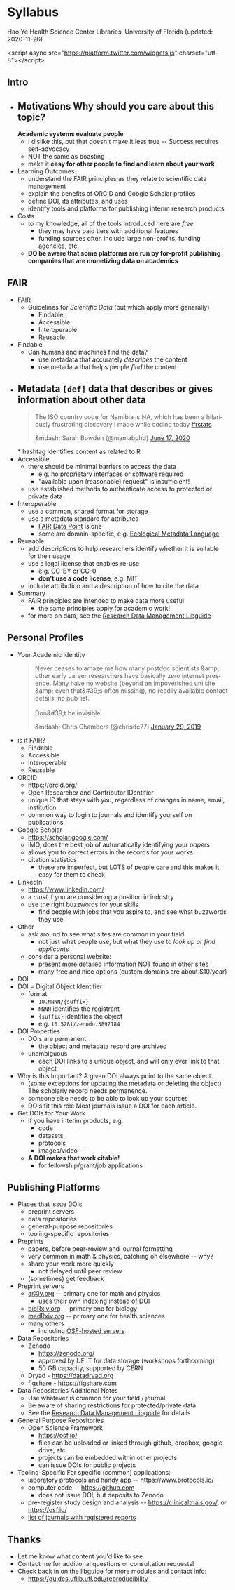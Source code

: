 # Syllabus
  Hao Ye
  Health Science Center Libraries, University of Florida
  (updated: 2020-11-26)

&lt;script async src="https://platform.twitter.com/widgets.js" charset="utf-8"&gt;&lt;/script&gt;

## Intro
* Motivations
  Why should you care about this topic?
  --
  **Academic systems evaluate people**
  * I dislike this, but that doesn't make it less true
  --
  Success requires self-advocacy
  * NOT the same as boasting
  * make it **easy for other people to find and learn about your work**
* Learning Outcomes
  * understand the FAIR principles as they relate to scientific data management
  * explain the benefits of ORCID and Google Scholar profiles
  * define DOI, its attributes, and uses
  * identify tools and platforms for publishing interim research products
* Costs
  * to my knowledge, all of the tools introduced here are *free*
    - they may have paid tiers with additional features
    - funding sources often include large non-profits, funding agencies, etc.
  * **DO be aware that some platforms are run by for-profit publishing companies that are monetizing data on academics**

## FAIR

* FAIR
  * Guidelines for *Scientific Data*
    (but which apply more generally)
    - Findable
    - Accessible
    - Interoperable
    - Reusable
* Findable
  * Can humans and machines find the data?
    - use metadata that accurately *describes* the content
    - use metadata that helps people *find* the content
* Metadata
  **`[def]`** data that describes or gives information about other data
  --
  <blockquote class="twitter-tweet"><p lang="en" dir="ltr">The ISO country code for Namibia is NA, which has been a hilariously frustrating discovery I made while coding today <a href="https://twitter.com/hashtag/rstats?src=hash&amp;amp;ref_src=twsrc%5Etfw">#rstats</a></p>&amp;mdash; Sarah Bowden (@mamabphd) <a href="https://twitter.com/mamabphd/status/1273352107240968193?ref_src=twsrc%5Etfw">June 17, 2020</a></blockquote> 
  * hashtag identifies content as related to R
* Accessible
  * there should be minimal barriers to access the data
    - e.g. no proprietary interfaces or software required
    - "available upon (reasonable) request" is insufficient!
  * use established methods to authenticate access to protected or private data
* Interoperable
  * use a common, shared format for storage
  * use a metadata standard for attributes
    - [FAIR Data Point](https://github.com/FAIRDataTeam/FAIRDataPoint/wiki/FAIR-Data-Point-Specification) is one
    - some are domain-specific, e.g. [Ecological Metadata Language](https://eml.ecoinformatics.org/)
* Reusable
  * add descriptions to help researchers identify whether it is suitable for their usage
  * use a legal license that enables re-use
    - e.g. CC-BY or CC-0
    - **don't use a code license**, e.g. MIT
  * include attribution and a description of how to cite the data
* Summary
  * FAIR principles are intended to make data more useful
    - the same principles apply for academic work!
  * for more on data, see the [Research Data Management Libguide](https://guides.uflib.ufl.edu/datamanagement) 

## Personal Profiles

* Your Academic Identity
  <blockquote class="twitter-tweet"><p lang="en" dir="ltr">Never ceases to amaze me how many postdoc scientists &amp;amp; other early career researchers have basically zero internet presence. Many have no website (beyond an impoverished uni site &amp;amp; even that&amp;#39;s often missing), no readily available contact details, no pub list.<br><br>Don&amp;#39;t be invisible.</p>&amp;mdash; Chris Chambers (@chrisdc77) <a href="https://twitter.com/chrisdc77/status/1090198315617132545?ref_src=twsrc%5Etfw">January 29, 2019</a></blockquote>
* is it FAIR?
  * Findable
  * Accessible
  * Interoperable
  * Reusable
* ORCID
  * https://orcid.org/
  * Open Researcher and Contributor IDentifier
  * unique ID that stays with you, regardless of changes in name, email, institution
  * common way to login to journals and identify yourself on publications
* Google Scholar
  * https://scholar.google.com/
  * IMO, does the best job of automatically identifying your *papers*
  * allows you to correct errors in the records for your works
  * citation statistics
    - these are imperfect, but LOTS of people care and this makes it easy for them to check
* LinkedIn
  * https://www.linkedin.com/
  * a *must* if you are considering a position in industry
  * use the right buzzwords for your skills
    - find people with jobs that you aspire to, and see what buzzwords they use
* Other
  * ask around to see what sites are common in your field
    - not just what people use, but what they use to *look up or find applicants*
  * consider a personal website:
    - present more detailed information NOT found in other sites
    - many free and nice options (custom domains are about $10/year)
* DOI
* DOI = Digital Object Identifier
  * format
    - `10.NNNN/{suffix}`
    - `NNNN` identifies the registrant
    - `{suffix}` identifies the object
    - e.g. `10.5281/zenodo.3892184`
* DOI Properties
  * DOIs are permanent
    - the object and metadata record are archived
  * unambiguous
    - each DOI links to a unique object, and will only ever link to that object
* Why is this Important?
  A given DOI always point to the same object.
  - (some exceptions for updating the metadata or deleting the object)
  The scholarly record needs permanence.
  - someone else needs to be able to look up your sources
  - DOIs fit this role
  Most journals issue a DOI for each article.
* Get DOIs for Your Work
  * If you have interim products, e.g.
    + code
    + datasets
    + protocols
    + images/video
  --
  * **A DOI makes that work citable!**
    + for fellowship/grant/job applications

## Publishing Platforms

* Places that issue DOIs
  * preprint servers
  * data repositories
  * general-purpose repositories
  * tooling-specific repositories
* Preprints
  * papers, before peer-review and journal formatting
  * very common in math &amp; physics, catching on elsewhere
  --
  why?
  * share your work more quickly
    - not delayed until peer review
  * (sometimes) get feedback
* Preprint servers
  * [arXiv.org](https://arxiv.org/) -- primary one for math and physics
    - uses their own indexing instead of DOI
  * [bioRxiv.org](https://www.biorxiv.org/) -- primary one for biology
  * [medRxiv.org](https://www.medrxiv.org/) -- primary one for health sciences
  * many others
    - including [OSF-hosted servers](https://osf.io/preprints/)
* Data Repositories
  * Zenodo
    - https://zenodo.org/
    - approved by UF IT for data storage (workshops forthcoming)
    - 50 GB capacity, supported by CERN
  * Dryad - https://datadryad.org
  * figshare - https://figshare.com
* Data Repositories
  Additional Notes
  * Use whatever is common for your field / journal
  * Be aware of sharing restrictions for protected/private data
  * See the [Research Data Management Libguide](https://guides.uflib.ufl.edu/datamanagement) for details
* General Purpose Repositories
  * Open Science Framework
    - https://osf.io/
    - files can be uploaded or linked through github, dropbox, google drive, etc.
    - projects can be embedded within other projects
    - can issue DOIs for public projects
* Tooling-Specific
  For specific (common) applications:
  * laboratory protocols and handy app -- https://www.protocols.io/
  * computer code -- https://github.com
    - does not issue DOI, but deposits to Zenodo
  * pre-register study design and analysis -- https://clinicaltrials.gov/, or https://osf.io/
  * [list of journals with registered reports](https://www.cos.io/our-services/registered-reports)

## Thanks

* Let me know what content you'd like to see
* Contact me for additional questions or consultation requests!
* Check back in on the libguide for more modules and contact info:
  - https://guides.uflib.ufl.edu/reproducibility
